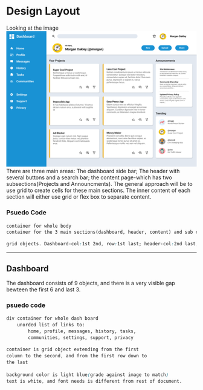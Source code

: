 # Design Layout
Looking at the image 
![dashboard-template](dashboard-project.png)
There are three main areas: The dashboard side bar; The header with several buttons and a search bar; the content page-which has two subsections(Projects and Announcments). The general approach will be to use grid to create cells for these main sections. The inner content of each section will either use grid or flex box to separate content.

### Psuedo Code
```html
container for whole body
container for the 3 main sections(dashboard, header, content) and sub containter for content for projects and announcments/trending
```
```css
grid objects. Dashboard-col:1st 2nd, row:1st last; header-col:2nd last, row: first 2nd; content-col:2nd last, row:2nd last.
```

---

## Dashboard

The dashboard consists of 9 objects, and there is a very visible gap bewteen the first 6 and last 3. 

### psuedo code

```html
div container for whole dash board
    unorded list of links to:
        home, profile, messages, history, tasks,
        communities, settings, support, privacy
```
```css
container is grid object extending from the first
column to the second, and from the first row down to
the last

background color is light blue(grade against image to match)
text is white, and font needs is different from rest of document.
```